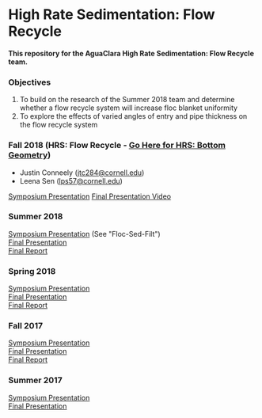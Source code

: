 # High Rate Sedimentation: Flow Recycle
**This repository for the AguaClara High Rate Sedimentation: Flow Recycle team.**

### Objectives
1. To build on the research of the Summer 2018 team and determine whether a flow recycle system will increase floc blanket uniformity
2. To explore the effects of varied angles of entry and pipe thickness on the flow recycle system

### Fall 2018 (HRS: Flow Recycle - [Go Here for HRS: Bottom Geometry](https://github.com/AguaClara/HRS-Bot-Geo))
 * Justin Conneely (jtc284@cornell.edu)
 * Leena Sen (lps57@cornell.edu)

[Symposium Presentation](https://docs.google.com/presentation/d/1LHdeoGCIF5z6OcvkxYyBDmnycIgQTOnAuKEvIjzzXBo/edit#slide=id.g452f687920_1_41)
[Final Presentation Video](https://www.youtube.com/watch?v=UaQ_6gqg96k&t=0s&list=PLhsGtpY8ipdZTn2HPI6C2uH44ADmc0Ra6&index=22)

### Summer 2018
[Symposium Presentation](https://docs.google.com/presentation/d/1ikR3Ti14HijdFI1jzeJO_98PFFImXd8VALmxmuq5RYY/edit#slide=id.g3d6a81edfb_7_36) (See "Floc-Sed-Filt") </br>
[Final Presentation](https://docs.google.com/presentation/d/1Y5UBNxv1-TP58IkcFZ9gPKQVf0p5gSwH7IcihIZMOdo/edit?usp=sharing) </br>
[Final Report](https://github.com/AguaClara/high_rate_sedimentation/blob/master/Reports/HRS%202018%20Summer%20Final%20Report.md)

### Spring 2018
[Symposium Presentation](https://docs.google.com/presentation/d/1qUc2Tbi5SSVLWTGEh46TDtFO3kNBnuogMJyA2BywNvc/edit#slide=id.g346a079b2f_0_0) </br>
[Final Presentation](https://docs.google.com/presentation/d/1VDg_W9NqvDvii5Md9WGJ7-OTJDsvEkeluQpUMkl6eVc/edit#slide=id.g346a079b2f_0_0) </br>
[Final Report](https://github.com/AguaClara/high_rate_sedimentation/blob/master/Reports/HRS%202018%20Spring%20Final%20Report.md)

### Fall 2017

[Symposium Presentation](https://docs.google.com/presentation/d/1WNajJcIjmQArlfY0Bu9relN6PuRhmFQXXkhUFC9PCz0/edit#slide=id.p3) </br>
[Final Presentation](https://docs.google.com/presentation/d/1VRt-zp2qjKK-eYrfDqRJ9C-gQn6pYSq4k4ZI9O1iUaQ/edit#slide=id.p3) </br>
[Final Report](https://github.com/AguaClara/high_rate_sedimentation/blob/master/Reports/HRS%202017%20Fall%20Final%20Report.pdf)

### Summer 2017

[Symposium Presentation](https://docs.google.com/presentation/d/1wQ4xaFEETboUgxESu8iOP93uqbbugWxLx0meskd0xJc/edit) </br>
[Final Presentation](https://docs.google.com/presentation/d/1xuuqdR8MncRUqRl6TIMAqWTbls-A49WxlyfyY9K8xmE/edit#slide=id.p)
